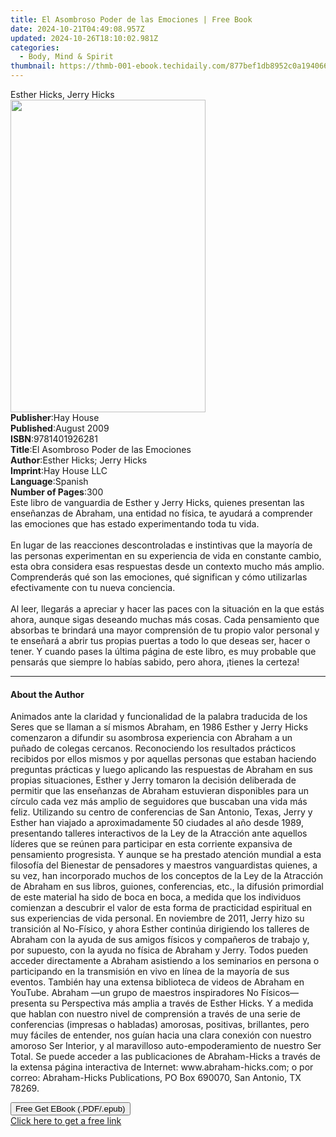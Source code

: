 ```yaml
---
title: El Asombroso Poder de las Emociones | Free Book
date: 2024-10-21T04:49:08.957Z
updated: 2024-10-26T18:10:02.981Z
categories:
  - Body, Mind & Spirit
thumbnail: https://thmb-001-ebook.techidaily.com/877bef1db8952c0a1940662beda44ab16ed25ff1ddf31f154d71ae14da7f7858.jpg
---
```

<main id="book-container">
  <div class="flex flex-col">
    <div class="book-brief flex-1 py-6 px-4 sm:p-6 md:py-10 md:px-8">
      <!-- brief-->
      <div class="book-brief-main">Esther Hicks, Jerry Hicks</div>
    </div>
    <div
      class="book-meta-info flex-1 grid gap-4 col-start-1 col-end-3 row-start-1 sm:mb-6 sm:grid-cols-4 lg:gap-6 lg:col-start-2 lg:row-end-6 lg:row-span-6 lg:mb-0"
    >
      <div
        class="book-meta-info-left place-content-center mt-4 p-4 text-sm leading-6 col-start-2 col-span-2 dark:text-slate-400"
      >
        <img
          class="w-full h-500 object-cover rounded-lg sm:h-255 sm:col-span-2 lg:col-span-full"
          src="https://img-001-ebook.techidaily.com/be2a99b72629dbd2b71abb6cd224206afde29f28d9ee819198b518ee54a7928f.jpg"
          alt=""
          width="312"
          height="500"
        />
      </div>
      <div
        class="book-meta-info-right mt-2 col-start-1 row-start-2 col-span-3 self-center"
      >
        <!-- meta data  -->
        <div class="flex flex-col px-4 md:px-8">
          <div class="flex-1">
            <strong>Publisher</strong>:<span class="px-2">Hay House</span>
          </div>
          <div class="flex-1">
            <strong>Published</strong>:<span class="px-2">August 2009</span>
          </div>
          <div class="flex-1">
            <strong>ISBN</strong>:<span class="px-2">9781401926281</span>
          </div>
          <div class="flex-1">
            <strong>Title</strong>:<span class="px-2"
              >El Asombroso Poder de las Emociones</span
            >
          </div>
          <div class="flex-1">
            <strong>Author</strong>:<span class="px-2"
              >Esther Hicks; Jerry Hicks</span
            >
          </div>
          <div class="flex-1">
            <strong>Imprint</strong>:<span class="px-2">Hay House LLC</span>
          </div>
          <div class="flex-1">
            <strong>Language</strong>:<span class="px-2">Spanish</span>
          </div>
          <div class="flex-1">
            <strong>Number of Pages</strong>:<span class="px-2">300</span>
          </div>
        </div>
      </div>
    </div>
    <div class="book-description flex-1 py-6 px-4 sm:p-6 md:py-10 md:px-8">
      <div class="book-description-main">
        <div accordion-content="" id="description">
          Este libro de vanguardia de Esther y Jerry Hicks, quienes presentan
          las enseñanzas de Abraham, una entidad no física, te ayudará a
          comprender las emociones que has estado experimentando toda tu vida.
          <br /><br />En lugar de las reacciones descontroladas e instintivas
          que la mayoría de las personas experimentan en su experiencia de vida
          en constante cambio, esta obra considera esas respuestas desde un
          contexto mucho más amplio. Comprenderás qué son las emociones, qué
          significan y cómo utilizarlas efectivamente con tu nueva conciencia.
          <br /><br />Al leer, llegarás a apreciar y hacer las paces con la
          situación en la que estás ahora, aunque sigas deseando muchas más
          cosas. Cada pensamiento que absorbas te brindará una mayor comprensión
          de tu propio valor personal y te enseñará a abrir tus propias puertas
          a todo lo que deseas ser, hacer o tener. Y cuando pases la última
          página de este libro, es muy probable que pensarás que siempre lo
          habías sabido, pero ahora, ¡tienes la certeza!
        </div>
        <div class="accordion-fader"></div>
      </div>
    </div>
    <div class="book-excerpts flex-1 py-6 px-4 sm:p-6 md:py-10 md:px-8">
      <!-- excerpts-->
      <div class="book-excerpts-main">
        <hr />
        <h4 class="placeholder placeholder-heading">
          <span>About the Author</span>
        </h4>
        <p>
          Animados ante la claridad y funcionalidad de la palabra traducida de
          los Seres que se llaman a sí mismos Abraham, en 1986 Esther y Jerry
          Hicks comenzaron a difundir su asombrosa experiencia con Abraham a un
          puñado de colegas cercanos. Reconociendo los resultados prácticos
          recibidos por ellos mismos y por aquellas personas que estaban
          haciendo preguntas prácticas y luego aplicando las respuestas de
          Abraham en sus propias situaciones, Esther y Jerry tomaron la decisión
          deliberada de permitir que las enseñanzas de Abraham estuvieran
          disponibles para un círculo cada vez más amplio de seguidores que
          buscaban una vida más feliz. Utilizando su centro de conferencias de
          San Antonio, Texas, Jerry y Esther han viajado a aproximadamente 50
          ciudades al año desde 1989, presentando talleres interactivos de la
          Ley de la Atracción ante aquellos líderes que se reúnen para
          participar en esta corriente expansiva de pensamiento progresista. Y
          aunque se ha prestado atención mundial a esta filosofía del Bienestar
          de pensadores y maestros vanguardistas quienes, a su vez, han
          incorporado muchos de los conceptos de la Ley de la Atracción de
          Abraham en sus libros, guiones, conferencias, etc., la difusión
          primordial de este material ha sido de boca en boca, a medida que los
          individuos comienzan a descubrir el valor de esta forma de practicidad
          espiritual en sus experiencias de vida personal. En noviembre de 2011,
          Jerry hizo su transición al No-Físico, y ahora Esther continúa
          dirigiendo los talleres de Abraham con la ayuda de sus amigos físicos
          y compañeros de trabajo y, por supuesto, con la ayuda no física de
          Abraham y Jerry. Todos pueden acceder directamente a Abraham
          asistiendo a los seminarios en persona o participando en la
          transmisión en vivo en línea de la mayoría de sus eventos. También hay
          una extensa biblioteca de videos de Abraham en YouTube. Abraham —un
          grupo de maestros inspiradores No Físicos— presenta su Perspectiva más
          amplia a través de Esther Hicks. Y a medida que hablan con nuestro
          nivel de comprensión a través de una serie de conferencias (impresas o
          habladas) amorosas, positivas, brillantes, pero muy fáciles de
          entender, nos guían hacia una clara conexión con nuestro amoroso Ser
          Interior, y al maravilloso auto-empoderamiento de nuestro Ser Total.
          Se puede acceder a las publicaciones de Abraham-Hicks a través de la
          extensa página interactiva de Internet: www.abraham-hicks.com; o por
          correo: Abraham-Hicks Publications, PO Box 690070, San Antonio, TX
          78269.
        </p>
      </div>
    </div>
    <div
      class="book-about-author flex-1 py-6 px-4 sm:p-6 md:py-10 md:px-8"
    ></div>
    <div class="book-free-get flex-1 py-6 px-4 sm:p-6 md:py-10 md:px-8">
      <button
        id="btn-free-get"
        class="bg-blue-500 hover:bg-blue-700 text-white font-bold py-2 px-4 rounded"
      >
        Free Get EBook (.PDF/.epub)
      </button>
      <div id="countdown-display" class="px-2 text-lg mt-2"></div>
      <a
        id="free-link"
        class="hidden bg-blue-500 hover:bg-blue-700 text-white font-bold py-2 px-4 rounded"
        href="https://www.ebooks.com/en-us/book/96316545/el-asombroso-poder-de-las-emociones/esther-hicks/"
        target="_blank"
        >Click here to get a free link</a
      >
    </div>
    <script>
      let countdownTime = 0;
      let countdownInterval = null;
      document
        .getElementById('btn-free-get')
        .addEventListener('click', startCountdown);
      function startCountdown() {
        countdownTime = new Date().getTime() + 60000 * 3;
        countdownInterval = setInterval(updateCountdown, 1000);
        document.getElementById('btn-free-get').disabled = true;
        document
          .getElementById('btn-free-get')
          .classList.add('bg-gray-500', 'cursor-not-allowed');
      }
      function updateCountdown() {
        let currentTime = new Date().getTime();
        let timeLeft = countdownTime - currentTime;
        let secondsLeft = Math.floor(timeLeft / 1000);
        document.getElementById('countdown-display').innerHTML =
          `Remaining time: ${secondsLeft} seconds.`;
        if (secondsLeft <= 0) {
          clearInterval(countdownInterval);
          document.getElementById('btn-free-get').classList.add('hidden');
          document.getElementById('free-link').classList.remove('hidden');
          document.getElementById('countdown-display').innerHTML = '';
        }
      }
    </script>
  </div>
</main>

<ins class="adsbygoogle"
      style="display:block"
      data-ad-client="ca-pub-7571918770474297"
      data-ad-slot="8358498916"
      data-ad-format="auto"
      data-full-width-responsive="true"></ins>
    
